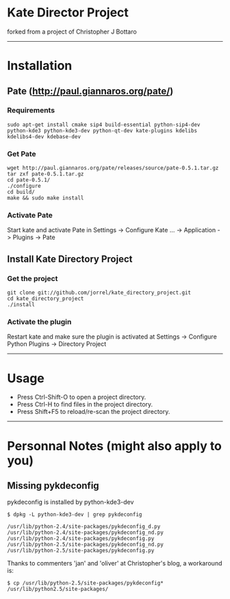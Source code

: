 # Kate Director Project

  forked from a project of Christopher J Bottaro


---


# Installation

## Pate (http://paul.giannaros.org/pate/)

### Requirements

    sudo apt-get install cmake sip4 build-essential python-sip4-dev python-kde3 python-kde3-dev python-qt-dev kate-plugins kdelibs kdelibs4-dev kdebase-dev


### Get Pate

    wget http://paul.giannaros.org/pate/releases/source/pate-0.5.1.tar.gz
    tar zxf pate-0.5.1.tar.gz
    cd pate-0.5.1/
    ./configure
    cd build/
    make && sudo make install


### Activate Pate

Start kate and activate Pate in Settings -> Configure Kate ... -> Application -> Plugins -> Pate


## Install Kate Directory Project

### Get the project

    git clone git://github.com/jorrel/kate_directory_project.git
    cd kate_directory_project
    ./install

### Activate the plugin

Restart kate and make sure the plugin is activated at Settings -> Configure Python Plugins
-> Directory Project


---


# Usage
- Press Ctrl-Shift-O to open a project directory.
- Press Ctrl-H to find files in the project directory.
- Press Shift+F5 to reload/re-scan the project directory.


---


# Personnal Notes (might also apply to you)

## Missing pykdeconfig

pykdeconfig is installed by python-kde3-dev

    $ dpkg -L python-kde3-dev | grep pykdeconfig
   
    /usr/lib/python-2.4/site-packages/pykdeconfig_d.py
    /usr/lib/python-2.4/site-packages/pykdeconfig_nd.py
    /usr/lib/python-2.4/site-packages/pykdeconfig.py
    /usr/lib/python-2.5/site-packages/pykdeconfig_nd.py
    /usr/lib/python-2.5/site-packages/pykdeconfig.py

Thanks to commenters 'jan' and 'oliver'  at Christopher's blog, a workaround is:

    $ cp /usr/lib/python-2.5/site-packages/pykdeconfig* /usr/lib/python2.5/site-packages/ 

